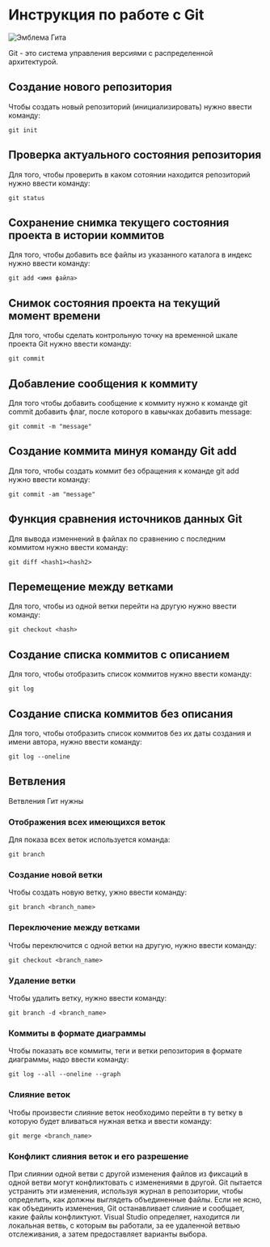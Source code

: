 # Инструкция по работе с Git

![Эмблема Гита](picture.jpg)

Git - это система управления версиями с распределенной архитектурой.

## Создание нового репозитория

Чтобы создать новый репозиторий (инициализировать) нужно ввести команду:

    git init

## Проверка актуального состояния репозитория

Для того, чтобы проверить в каком сотоянии находится репозиторий нужно ввести команду:

    git status

## Сохранение снимка текущего состояния проекта в истории коммитов

Для того, чтобы добавить все файлы из указанного каталога в индекс нужно ввести команду:

    git add <имя файла>

## Снимок состояния проекта на текущий момент времени

Для того, чтобы сделать контрольную точку на временной шкале проекта Git нужно ввести команду:

    git commit

## Добавление сообщения к коммиту

Для того чтобы добавить сообщение к коммиту нужно к команде git commit добавить флаг, после которого в кавычках добавить message:

    git commit -m "message"

## Создание коммита минуя команду Git add

Для того, чтобы создать коммит без обращения к команде git add нужно ввести команду:

    git commit -am "message"

## Функция сравнения источников данных Git

Для вывода изменнений в файлах по сравнению с последним коммитом нужно ввести команду:

    git diff <hash1><hash2>

## Перемещение между ветками

Для того, чтобы из одной ветки перейти на другую нужно ввести команду:

    git checkout <hash>

## Создание списка коммитов с описанием

Для того, чтобы отобразить список коммитов нужно ввести команду:

    git log

## Создание списка коммитов без описания 

Для того, чтобы отобразить список коммитов без их даты создания и имени автора, нужно ввести команду:

    git log --oneline

## Ветвления

Ветвления  Гит нужны

### Отображения всех имеющихся веток

Для показа всех веток используется команда:

    git branch
    
### Создание новой ветки   

Чтобы создать новую ветку, ужно ввести команду:

    git branch <branch_name>

### Переключение между ветками

Чтобы переключится с одной ветки на другую, нужно ввести команду:

    git checkout <branch_name>

### Удаление ветки

Чтобы удалить ветку, нужно ввести команду:

    git branch -d <branch_name>

### Коммиты в формате диаграммы    

Чтобы показать все коммиты, теги и ветки репозитория в формате диаграммы, надо ввести команду:

    git log --all --oneline --graph

### Слияние веток

Чтобы произвести слияние веток необходимо перейти в ту ветку в которую будет вливаться нужная ветка и ввести команду:

    git merge <branch_name> 

### Конфликт слияния веток и его разрешение

При слиянии одной ветви с другой изменения файлов из фиксаций в одной ветви могут конфликтовать с изменениями в другой. Git пытается устранить эти изменения, используя журнал в репозитории, чтобы определить, как должны выглядеть объединенные файлы. Если не ясно, как объединить изменения, Git останавливает слияние и сообщает, какие файлы конфликтуют.
Visual Studio определяет, находится ли локальная ветвь, с которым вы работали, за ее удаленной ветвью отслеживания, а затем предоставляет варианты выбора.  
    